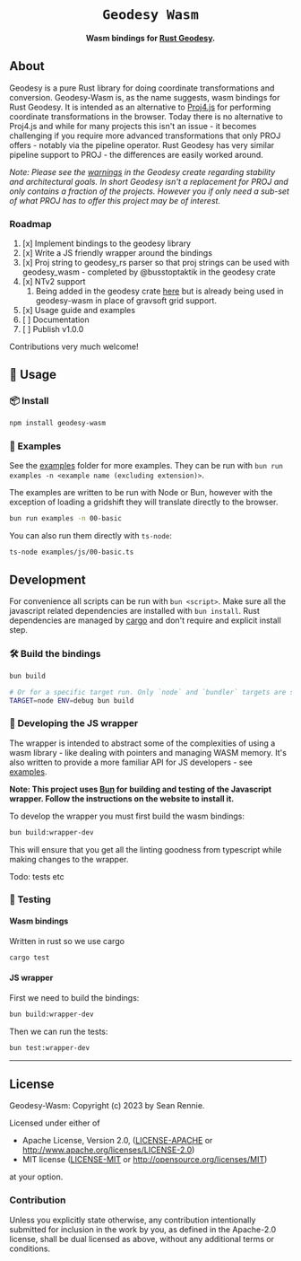 <div align="center">

  <h1><code>Geodesy Wasm</code></h1>

<strong>Wasm bindings for <a href="https://github.com/busstoptaktik/geodesy">Rust Geodesy</a>.</strong>

</div>

## About

Geodesy is a pure Rust library for doing coordinate transformations and conversion. Geodesy-Wasm is, as the name suggests, wasm bindings for Rust Geodesy. It is intended as an alternative to [Proj4.js](http://proj4js.org/) for performing coordinate transformations in the browser. Today there is no alternative to Proj4.js and while for many projects this isn't an issue - it becomes challenging if you require more advanced transformations that only PROJ offers - notably via the pipeline operator. Rust Geodesy has very similar pipeline support to PROJ - the differences are easily worked around.

_Note: Please see the [warnings](https://github.com/busstoptaktik/geodesy?tab=readme-ov-file#concrete) in the Geodesy create regarding stability and architectural goals. In short Geodesy isn't a replacement for PROJ and only contains a fraction of the projects. However you if only need a sub-set of what PROJ has to offer this project may be of interest._

### Roadmap

1. [x] Implement bindings to the geodesy library
2. [x] Write a JS friendly wrapper around the bindings
3. [x] Proj string to geodesy_rs parser so that proj strings can be used with geodesy_wasm - completed by @busstoptaktik in the geodesy crate
4. [x] NTv2 support
   1. Being added in the geodesy crate [here](https://github.com/busstoptaktik/geodesy/pull/60) but is already being used in geodesy-wasm in place of gravsoft grid support.
5. [x] Usage guide and examples
6. [ ] Documentation
7. [ ] Publish v1.0.0

Contributions very much welcome!

## 🚴 Usage

### 📦 Install

```sh
npm install geodesy-wasm
```

### 📝 Examples

See the [examples](./examples) folder for more examples.
They can be run with `bun run examples -n <example name (excluding extension)>`.

The examples are written to be run with Node or Bun, however with the exception of loading a gridshift they will translate directly to the browser.

```bash
bun run examples -n 00-basic
```

You can also run them directly with `ts-node`:

```bash
ts-node examples/js/00-basic.ts
```

## Development

For convenience all scripts can be run with `bun <script>`. Make sure all the javascript related dependencies are installed with `bun install`. Rust dependencies are managed by [cargo](https://doc.rust-lang.org/cargo/) and don't require and explicit install step.

### 🛠️ Build the bindings

```sh
bun build

# Or for a specific target run. Only `node` and `bundler` targets are supported
TARGET=node ENV=debug bun build
```

### 🔧 Developing the JS wrapper

The wrapper is intended to abstract some of the complexities of using a wasm library - like dealing with pointers and managing WASM memory. It's also written to provide a more familiar API for JS developers - see [examples](#📝-examples).

**Note: This project uses [Bun](https://bun.sh/) for building and testing of the Javascript wrapper. Follow the instructions on the website to install it.**

To develop the wrapper you must first build the wasm bindings:

```sh
bun build:wrapper-dev
```

This will ensure that you get all the linting goodness from typescript while making changes to the wrapper.

Todo: tests etc

### 🔬 Testing

#### Wasm bindings

Written in rust so we use cargo

```bash
cargo test
```

#### JS wrapper

First we need to build the bindings:

```sh
bun build:wrapper-dev
```

Then we can run the tests:

```sh
bun test:wrapper-dev
```

---

## License

Geodesy-Wasm: Copyright (c) 2023 by Sean Rennie.

Licensed under either of

- Apache License, Version 2.0, ([LICENSE-APACHE](LICENSE-APACHE) or <http://www.apache.org/licenses/LICENSE-2.0>)
- MIT license ([LICENSE-MIT](LICENSE-MIT) or <http://opensource.org/licenses/MIT>)

at your option.

### Contribution

Unless you explicitly state otherwise, any contribution intentionally
submitted for inclusion in the work by you, as defined in the Apache-2.0
license, shall be dual licensed as above, without any additional terms or
conditions.
